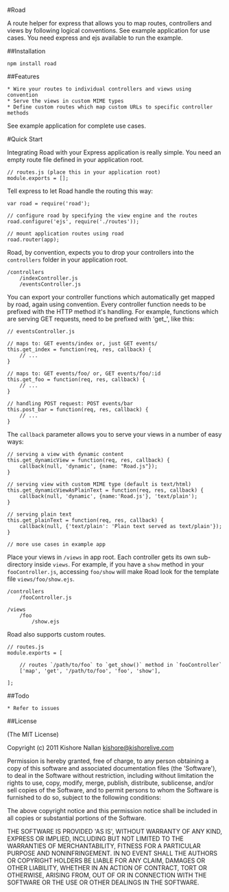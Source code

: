 #Road

A route helper for express that allows you to map routes, controllers and views by following logical conventions. See example application for use cases. You need express and ejs available to run the example.

##Installation

	npm install road

##Features

	* Wire your routes to individual controllers and views using convention
	* Serve the views in custom MIME types
	* Define custom routes which map custom URLs to specific controller methods
	
See example application for complete use cases.

#Quick Start

Integrating Road with your Express application is really simple. You need an empty route file defined in your application root.

	// routes.js (place this in your application root)
	module.exports = [];

Tell express to let Road handle the routing this way:

	var road = require('road');

	// configure road by specifying the view engine and the routes
	road.configure('ejs', require('./routes'));

	// mount application routes using road
	road.router(app);

Road, by convention, expects you to drop your controllers into the `controllers` folder in your application root. 

	/controllers
		/indexController.js
		/eventsController.js

You can export your controller functions which automatically get mapped by road, again using convention. Every controller function needs to be prefixed with the HTTP method it's handling. For example, functions which are serving GET requests, need to be prefixed with 'get_', like this:

	// eventsController.js

	// maps to: GET events/index or, just GET events/
	this.get_index = function(req, res, callback) {
    	// ...
	}

	// maps to: GET events/foo/ or, GET events/foo/:id
	this.get_foo = function(req, res, callback) {
		// ...
	}

	// handling POST request: POST events/bar
	this.post_bar = function(req, res, callback) {
		// ...
	}

The `callback` parameter allows you to serve your views in a number of easy ways:

	// serving a view with dynamic content
	this.get_dynamicView = function(req, res, callback) {
	    callback(null, 'dynamic', {name: "Road.js"});
	}

	// serving view with custom MIME type (default is text/html)
	this.get_dynamicViewAsPlainText = function(req, res, callback) {
	    callback(null, 'dynamic', {name:'Road.js'}, 'text/plain');
	}

	// serving plain text
	this.get_plainText = function(req, res, callback) {
	    callback(null, {'text/plain': 'Plain text served as text/plain'});
	}

	// more use cases in example app

Place your views in `/views` in app root. Each controller gets its own sub-directory inside `views`. For example, if you have a `show` method in your `fooController.js`, accessing `foo/show` will make Road look for the template file `views/foo/show.ejs`.

	/controllers
		/fooController.js

	/views
		/foo
			/show.ejs

Road also supports custom routes.

	// routes.js
	module.exports = [
		
		// routes `/path/to/foo` to `get_show()` method in `fooController`
		['map', 'get', '/path/to/foo', 'foo', 'show'],

	];

##Todo

	* Refer to issues


##License

(The MIT License)

Copyright (c) 2011 Kishore Nallan  <kishore@kishorelive.com>

Permission is hereby granted, free of charge, to any person obtaining
a copy of this software and associated documentation files (the
'Software'), to deal in the Software without restriction, including
without limitation the rights to use, copy, modify, merge, publish,
distribute, sublicense, and/or sell copies of the Software, and to
permit persons to whom the Software is furnished to do so, subject to
the following conditions:

The above copyright notice and this permission notice shall be
included in all copies or substantial portions of the Software.

THE SOFTWARE IS PROVIDED 'AS IS', WITHOUT WARRANTY OF ANY KIND,
EXPRESS OR IMPLIED, INCLUDING BUT NOT LIMITED TO THE WARRANTIES OF
MERCHANTABILITY, FITNESS FOR A PARTICULAR PURPOSE AND NONINFRINGEMENT.
IN NO EVENT SHALL THE AUTHORS OR COPYRIGHT HOLDERS BE LIABLE FOR ANY
CLAIM, DAMAGES OR OTHER LIABILITY, WHETHER IN AN ACTION OF CONTRACT,
TORT OR OTHERWISE, ARISING FROM, OUT OF OR IN CONNECTION WITH THE
SOFTWARE OR THE USE OR OTHER DEALINGS IN THE SOFTWARE.
